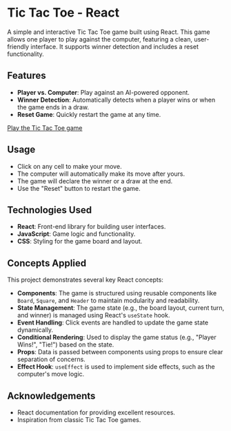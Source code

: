 # Tic Tac Toe - React

A simple and interactive Tic Tac Toe game built using React. This game allows one player to play against the computer, featuring a clean, user-friendly interface. It supports winner detection and includes a reset functionality.

## Features

- **Player vs. Computer**: Play against an AI-powered opponent.
- **Winner Detection**: Automatically detects when a player wins or when the game ends in a draw.
- **Reset Game**: Quickly restart the game at any time.

[Play the Tic Tac Toe game](https://oarisar.github.io/tic-tac-toe-react/)

## Usage

- Click on any cell to make your move.
- The computer will automatically make its move after yours.
- The game will declare the winner or a draw at the end.
- Use the "Reset" button to restart the game.

## Technologies Used

- **React**: Front-end library for building user interfaces.
- **JavaScript**: Game logic and functionality.
- **CSS**: Styling for the game board and layout.

## Concepts Applied

This project demonstrates several key React concepts:

- **Components**: The game is structured using reusable components like `Board`, `Square`, and `Header` to maintain modularity and readability.
- **State Management**: The game state (e.g., the board layout, current turn, and winner) is managed using React's `useState` hook.
- **Event Handling**: Click events are handled to update the game state dynamically.
- **Conditional Rendering**: Used to display the game status (e.g., "Player Wins!", "Tie!") based on the state.
- **Props**: Data is passed between components using props to ensure clear separation of concerns.
- **Effect Hook**: `useEffect` is used to implement side effects, such as the computer's move logic.


## Acknowledgements

- React documentation for providing excellent resources.
- Inspiration from classic Tic Tac Toe games.
